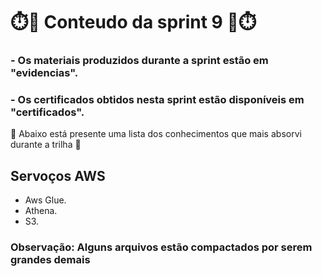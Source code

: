 # ⏱️📖 Conteudo da sprint 9 📖⏱️

### - Os materiais produzidos durante a sprint estão em "evidencias".
### - Os certificados obtidos nesta sprint estão disponíveis em "certificados".

🧠 Abaixo está presente uma lista dos conhecimentos que mais absorvi durante a trilha 🧠

##  Servoços AWS

 - Aws Glue.
 - Athena.
 - S3.


### Observação: Alguns arquivos estão compactados por serem grandes demais

